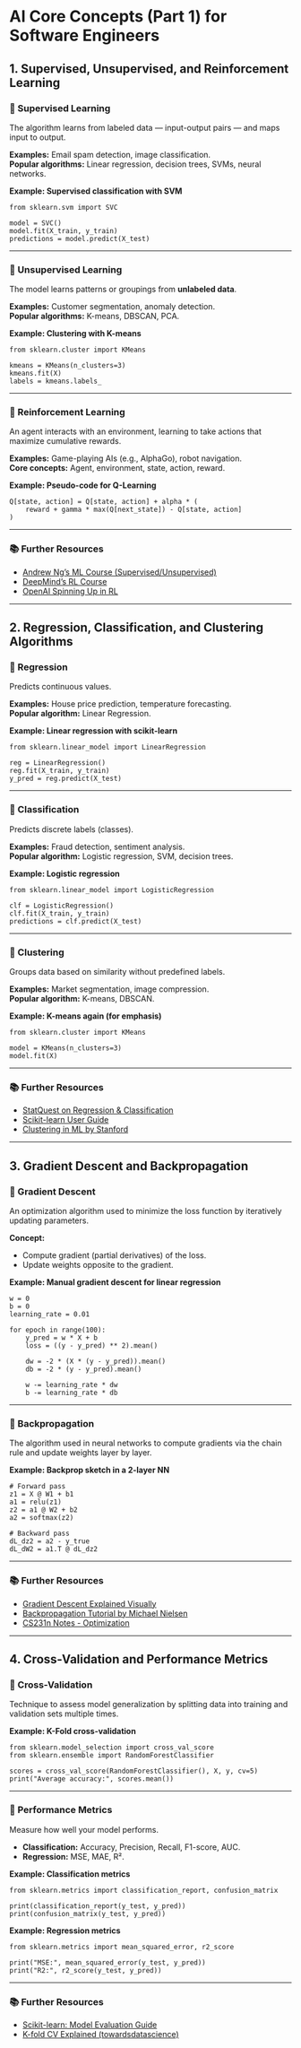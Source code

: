 # AI Core Concepts (Part 1) for Software Engineers

## 1. Supervised, Unsupervised, and Reinforcement Learning

### 🔹 Supervised Learning
The algorithm learns from labeled data — input-output pairs — and maps input to output.

**Examples:** Email spam detection, image classification.  
**Popular algorithms:** Linear regression, decision trees, SVMs, neural networks.

**Example: Supervised classification with SVM**
```
from sklearn.svm import SVC

model = SVC()
model.fit(X_train, y_train)
predictions = model.predict(X_test)
```

---

### 🔹 Unsupervised Learning
The model learns patterns or groupings from **unlabeled data**.

**Examples:** Customer segmentation, anomaly detection.  
**Popular algorithms:** K-means, DBSCAN, PCA.

**Example: Clustering with K-means**
```
from sklearn.cluster import KMeans

kmeans = KMeans(n_clusters=3)
kmeans.fit(X)
labels = kmeans.labels_
```

---

### 🔹 Reinforcement Learning
An agent interacts with an environment, learning to take actions that maximize cumulative rewards.

**Examples:** Game-playing AIs (e.g., AlphaGo), robot navigation.  
**Core concepts:** Agent, environment, state, action, reward.

**Example: Pseudo-code for Q-Learning**
```
Q[state, action] = Q[state, action] + alpha * (
    reward + gamma * max(Q[next_state]) - Q[state, action]
)
```

---

### 📚 Further Resources
- [Andrew Ng’s ML Course (Supervised/Unsupervised)](https://www.coursera.org/learn/machine-learning)
- [DeepMind’s RL Course](https://deepmind.com/learning-resources)
- [OpenAI Spinning Up in RL](https://spinningup.openai.com/)

---

## 2. Regression, Classification, and Clustering Algorithms

### 🔹 Regression
Predicts continuous values.

**Examples:** House price prediction, temperature forecasting.  
**Popular algorithm:** Linear Regression.

**Example: Linear regression with scikit-learn**
```
from sklearn.linear_model import LinearRegression

reg = LinearRegression()
reg.fit(X_train, y_train)
y_pred = reg.predict(X_test)
```

---

### 🔹 Classification
Predicts discrete labels (classes).

**Examples:** Fraud detection, sentiment analysis.  
**Popular algorithm:** Logistic regression, SVM, decision trees.

**Example: Logistic regression**
```
from sklearn.linear_model import LogisticRegression

clf = LogisticRegression()
clf.fit(X_train, y_train)
predictions = clf.predict(X_test)
```

---

### 🔹 Clustering
Groups data based on similarity without predefined labels.

**Examples:** Market segmentation, image compression.  
**Popular algorithm:** K-means, DBSCAN.

**Example: K-means again (for emphasis)**
```
from sklearn.cluster import KMeans

model = KMeans(n_clusters=3)
model.fit(X)
```

---

### 📚 Further Resources
- [StatQuest on Regression & Classification](https://www.youtube.com/user/joshstarmer)
- [Scikit-learn User Guide](https://scikit-learn.org/stable/user_guide.html)
- [Clustering in ML by Stanford](https://web.stanford.edu/class/cs345a/slides/08-clustering.pdf)

---

## 3. Gradient Descent and Backpropagation

### 🔹 Gradient Descent
An optimization algorithm used to minimize the loss function by iteratively updating parameters.

**Concept:**
- Compute gradient (partial derivatives) of the loss.
- Update weights opposite to the gradient.

**Example: Manual gradient descent for linear regression**
```
w = 0
b = 0
learning_rate = 0.01

for epoch in range(100):
    y_pred = w * X + b
    loss = ((y - y_pred) ** 2).mean()
    
    dw = -2 * (X * (y - y_pred)).mean()
    db = -2 * (y - y_pred).mean()

    w -= learning_rate * dw
    b -= learning_rate * db
```

---

### 🔹 Backpropagation
The algorithm used in neural networks to compute gradients via the chain rule and update weights layer by layer.

**Example: Backprop sketch in a 2-layer NN**
```
# Forward pass
z1 = X @ W1 + b1
a1 = relu(z1)
z2 = a1 @ W2 + b2
a2 = softmax(z2)

# Backward pass
dL_dz2 = a2 - y_true
dL_dW2 = a1.T @ dL_dz2
```

---

### 📚 Further Resources
- [Gradient Descent Explained Visually](https://www.3blue1brown.com/lessons/gradient-descent)
- [Backpropagation Tutorial by Michael Nielsen](http://neuralnetworksanddeeplearning.com/chap2.html)
- [CS231n Notes - Optimization](https://cs231n.github.io/optimization-1/)

---

## 4. Cross-Validation and Performance Metrics

### 🔹 Cross-Validation
Technique to assess model generalization by splitting data into training and validation sets multiple times.

**Example: K-Fold cross-validation**
```
from sklearn.model_selection import cross_val_score
from sklearn.ensemble import RandomForestClassifier

scores = cross_val_score(RandomForestClassifier(), X, y, cv=5)
print("Average accuracy:", scores.mean())
```

---

### 🔹 Performance Metrics
Measure how well your model performs.

- **Classification:** Accuracy, Precision, Recall, F1-score, AUC.
- **Regression:** MSE, MAE, R².

**Example: Classification metrics**
```
from sklearn.metrics import classification_report, confusion_matrix

print(classification_report(y_test, y_pred))
print(confusion_matrix(y_test, y_pred))
```

**Example: Regression metrics**
```
from sklearn.metrics import mean_squared_error, r2_score

print("MSE:", mean_squared_error(y_test, y_pred))
print("R2:", r2_score(y_test, y_pred))
```

---

### 📚 Further Resources
- [Scikit-learn: Model Evaluation Guide](https://scikit-learn.org/stable/modules/model_evaluation.html)
- [K-fold CV Explained (towardsdatascience)](https://towardsdatascience.com/cross-validation-explained-evaluating-estimator-performance-e51e5430ff1e)
